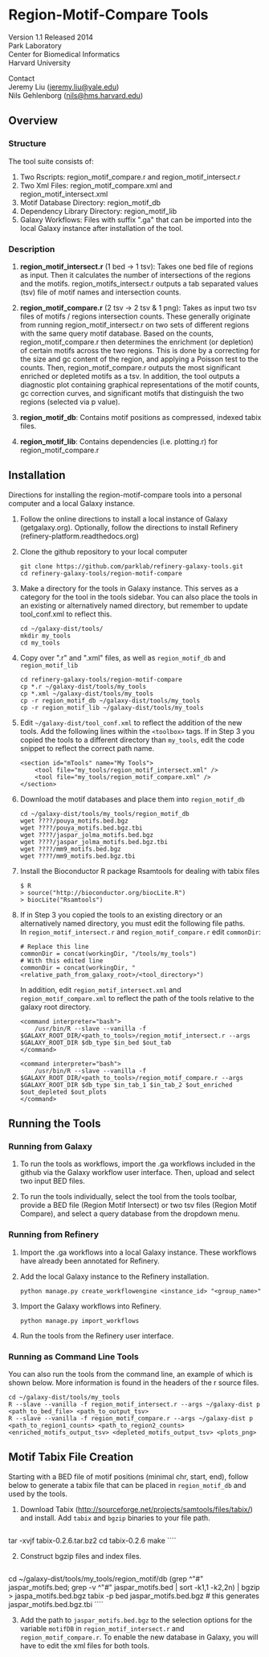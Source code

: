 # Region-Motif-Compare Tools
Version 1.1 Released 2014  
Park Laboratory  
Center for Biomedical Informatics  
Harvard University  

Contact  
Jeremy Liu (jeremy.liu@yale.edu)  
Nils Gehlenborg (nils@hms.harvard.edu)

## Overview
### Structure
The tool suite consists of:

1. Two Rscripts: region_motif_compare.r and region_motif_intersect.r
2. Two Xml Files: region_motif_compare.xml and region_motif_intersect.xml
3. Motif Database Directory: region_motif_db
4. Dependency Library Directory: region_motif_lib
5. Galaxy Workflows: Files with suffix ".ga" that can be imported into the local
Galaxy instance after installation of the tool.

### Description
1. **region_motif_intersect.r** (1 bed -> 1 tsv): 
Takes one bed file of regions as input. Then it calculates
the number of intersections of the regions and the motifs. region_motifs_intersect.r
outputs a tab separated values (tsv) file of motif names and intersection counts.

2. **region_motif_compare.r** (2 tsv -> 2 tsv & 1 png): 
Takes as input two tsv files of motifs / regions intersection
counts. These generally originate from running region_motif_intersect.r on two sets
of different regions with the same query motif database. Based on the counts, 
region_motif_compare.r then determines the enrichment (or depletion) of certain
motifs across the two regions. This is done by a correcting for the size and gc
content of the region, and applying a Poisson test to the counts. 
Then, region_motif_compare.r outputs the most significant enriched or depleted
motifs as a tsv. In addition, the tool outputs a diagnostic plot containing
graphical representations of the motif counts, gc correction curves, and significant 
motifs that distinguish the two regions (selected via p value).

3. **region_motif_db**: Contains motif positions as compressed, indexed tabix files.

4. **region_motif_lib**: Contains dependencies (i.e. plotting.r) for region_motif_compare.r

## Installation
Directions for installing the region-motif-compare tools into a personal computer
and a local Galaxy instance.

1. Follow the online directions to install a local instance of Galaxy (getgalaxy.org).
Optionally, follow the directions to install Refinery (refinery-platform.readthedocs.org)

2. Clone the github repository to your local computer
    ````
    git clone https://github.com/parklab/refinery-galaxy-tools.git
    cd refinery-galaxy-tools/region-motif-compare
    ````

3. Make a directory for the tools in Galaxy instance. This serves as a category
for the tool in the tools sidebar. You can also place the tools in an existing
or alternatively named directory, but remember to update tool_conf.xml to reflect this.
    ````
    cd ~/galaxy-dist/tools/
    mkdir my_tools
    cd my_tools
    ````

4. Copy over ".r" and ".xml" files, as well as `region_motif_db` and `region_motif_lib`
    ````
    cd refinery-galaxy-tools/region-motif-compare
    cp *.r ~/galaxy-dist/tools/my_tools
    cp *.xml ~/galaxy-dist/tools/my_tools
    cp -r region_motif_db ~/galaxy-dist/tools/my_tools
    cp -r region_motif_lib ~/galaxy-dist/tools/my_tools
    ````

5. Edit `~/galaxy-dist/tool_conf.xml` to reflect the addition of the new tools.
Add the following lines within the `<toolbox>` tags. If in Step 3 you copied
the tools to a different directory than `my_tools`, edit the code snippet
to reflect the correct path name.
    ````
    <section id="mTools" name="My Tools">  
        <tool file="my_tools/region_motif_intersect.xml" />  
        <tool file="my_tools/region_motif_compare.xml" />  
    </section>
    ````

6. Download the motif databases and place them into `region_motif_db`
    ````
    cd ~/galaxy-dist/tools/my_tools/region_motif_db
    wget ????/pouya_motifs.bed.bgz
    wget ????/pouya_motifs.bed.bgz.tbi
    wget ????/jaspar_jolma_motifs.bed.bgz
    wget ????/jaspar_jolma_motifs.bed.bgz.tbi
    wget ????/mm9_motifs.bed.bgz
    wget ????/mm9_motifs.bed.bgz.tbi
    ````

7. Install the Bioconductor R package Rsamtools for dealing with tabix files
    ```
    $ R
    > source("http://bioconductor.org/biocLite.R")
    > biocLite("Rsamtools")
    ````

8. If in Step 3 you copied the tools to an existing directory or an alternatively
named directory, you must edit the following file paths.  
    In `region_motif_intersect.r` and `region_motif_compare.r` edit `commonDir`:  
    ````
    # Replace this line
    commonDir = concat(workingDir, "/tools/my_tools")
    # With this edited line
    commonDir = concat(workingDir, "<relative_path_from_galaxy_root>/<tool_directory>")
    ````
    In addition, edit `region_motif_intersect.xml` and `region_motif_compare.xml` to
    reflect the path of the tools relative to the galaxy root directory.
    ````
    <command interpreter="bash">
        /usr/bin/R --slave --vanilla -f $GALAXY_ROOT_DIR/<path_to_tools>/region_motif_intersect.r --args $GALAXY_ROOT_DIR $db_type $in_bed $out_tab
    </command>
    ````
    ````
    <command interpreter="bash">
        /usr/bin/R --slave --vanilla -f $GALAXY_ROOT_DIR/<path_to_tools>/region_motif_compare.r --args $GALAXY_ROOT_DIR $db_type $in_tab_1 $in_tab_2 $out_enriched $out_depleted $out_plots
    </command>
    ````

## Running the Tools
### Running from Galaxy
1. To run the tools as workflows, import the .ga workflows included in the github
via the Galaxy workflow user interface. Then, upload and select two input BED files.

2. To run the tools individually, select the tool from the tools toolbar, provide
a BED file (Region Motif Intersect) or two tsv files (Region Motif Compare), and
select a query database from the dropdown menu.

### Running from Refinery
1. Import the .ga workflows into a local Galaxy instance. These workflows have
already been annotated for Refinery.

2. Add the local Galaxy instance to the Refinery installation.
    ````
    python manage.py create_workflowengine <instance_id> "<group_name>"
    ````

3. Import the Galaxy workflows into Refinery.
    ````
    python manage.py import_workflows
    ````
4. Run the tools from the Refinery user interface.

### Running as Command Line Tools
You can also run the tools from the command line, an example of which is shown below.
More information is found in the headers of the r source files.
````
cd ~/galaxy-dist/tools/my_tools
R --slave --vanilla -f region_motif_intersect.r --args ~/galaxy-dist p <path_to_bed_file> <path_to_output_tsv>
R --slave --vanilla -f region_motif_compare.r --args ~/galaxy-dist p <path_to_region1_counts> <path_to_region2_counts> <enriched_motifs_output_tsv> <depleted_motifs_output_tsv> <plots_png>
````

## Motif Tabix File Creation
Starting with a BED file of motif positions (minimal chr, start, end), follow 
below to generate a tabix file that can be placed in `region_motif_db` and
used by the tools. 

1. Download Tabix (http://sourceforge.net/projects/samtools/files/tabix/) and install.
Add `tabix` and `bgzip` binaries to your file path.
    ````
tar -xvjf tabix-0.2.6.tar.bz2
cd tabix-0.2.6
make
    ````

2. Construct bgzip files and index files.
    ````
cd ~/galaxy-dist/tools/my_tools/region_motif/db
(grep ^"#" jaspar_motifs.bed; grep -v ^"#" jaspar_motifs.bed | sort -k1,1 -k2,2n) | bgzip > jaspa_motifs.bed.bgz
tabix -p bed jaspar_motifs.bed.bgz   # this generates jaspar_motifs.bed.bgz.tbi
    ````

3. Add the path to `jaspar_motifs.bed.bgz` to the selection options for the variable
`motifDB` in `region_motif_intersect.r` and `region_motif_compare.r`. To enable
the new database in Galaxy, you will have to edit the xml files for both tools.
